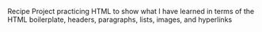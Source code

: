 Recipe Project practicing HTML to show what I have learned in terms of the HTML boilerplate, headers, paragraphs, lists, images, and hyperlinks